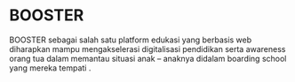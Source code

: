# BOOSTER
BOOSTER sebagai salah satu platform edukasi yang berbasis web diharapkan mampu mengakselerasi digitalisasi pendidikan serta awareness orang tua dalam memantau situasi anak – anaknya didalam boarding school yang mereka tempati .  
